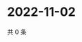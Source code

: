# 2022-11-02

共 0 条

<!-- BEGIN WEIBO -->
<!-- 最后更新时间 Wed Nov 02 2022 17:17:44 GMT+0800 (China Standard Time) -->

<!-- END WEIBO -->
